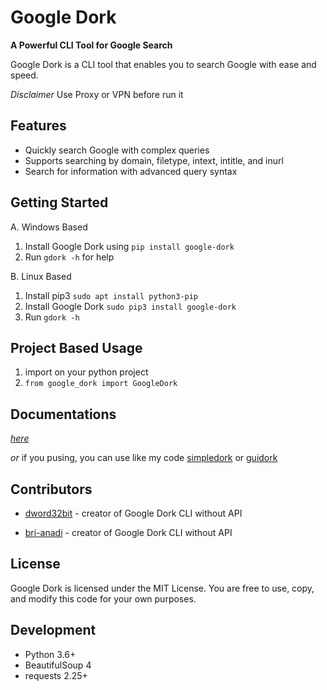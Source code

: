 **Google Dork**
================

**A Powerful CLI Tool for Google Search**

Google Dork is a CLI tool that enables you to search Google with ease and speed.

*Disclaimer*
Use Proxy or VPN before run it

**Features**
--------

* Quickly search Google with complex queries
* Supports searching by domain, filetype, intext, intitle, and inurl
* Search for information with advanced query syntax

**Getting Started**
---------------
A. Windows Based
  1. Install Google Dork using `pip install google-dork`
  2. Run `gdork -h` for help
     
B. Linux Based
  1. Install pip3 `sudo apt install python3-pip`
  2. Install Google Dork `sudo pip3 install google-dork`
  3. Run `gdork -h`

**Project Based Usage**
-----------------

1. import on your python project
2. `from google_dork import GoogleDork`

**Documentations**
-----------------
*[here](https://github.com/dword32bit/google-dork/blob/main/documentations.md)*

*or*
if you pusing, you can use like my code [simpledork](https://github.com/dword32bit/simpledork.git) or [guidork](https://github.com/dword32bit/guidork.git)

**Contributors**
------------

* [dword32bit](https://github.com/dword32bit) - creator of Google Dork CLI without API

* [bri-anadi](https://github.com/bri-anadi) - creator of Google Dork CLI without API

**License**
-------

Google Dork is licensed under the MIT License. You are free to use, copy, and modify this code for your own purposes.

**Development**
--------------

* Python 3.6+
* BeautifulSoup 4
* requests 2.25+
